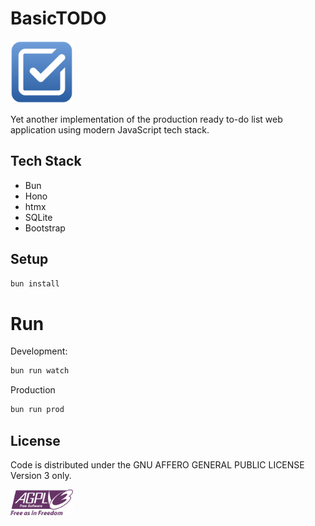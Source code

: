 # BasicTODO

<img src="public/images/logo.svg" width="100">

Yet another implementation of the production ready to-do list web application using modern JavaScript tech stack.

## Tech Stack

- Bun
- Hono
- htmx
- SQLite
- Bootstrap

## Setup

```bash
bun install
```

# Run

Development:

```bash
bun run watch
```

Production

```bash
bun run prod
```

## License

Code is distributed under the GNU AFFERO GENERAL PUBLIC LICENSE Version 3 only.

<img src="./AGPLv3_Logo.svg" width="100" alt="AGPLv3 Logo"/>
